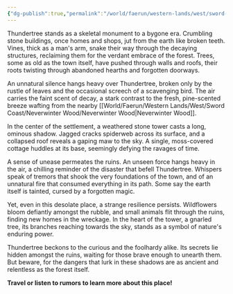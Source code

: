 ```yaml
---
{"dg-publish":true,"permalink":"/world/faerun/western-lands/west/sword-coast/neverwinter-wood/thundertree/"}
---
```


Thundertree stands as a skeletal monument to a bygone era. Crumbling stone buildings, once homes and shops, jut from the earth like broken teeth. Vines, thick as a man's arm, snake their way through the decaying structures, reclaiming them for the verdant embrace of the forest. Trees, some as old as the town itself, have pushed through walls and roofs, their roots twisting through abandoned hearths and forgotten doorways.

An unnatural silence hangs heavy over Thundertree, broken only by the rustle of leaves and the occasional screech of a scavenging bird. The air carries the faint scent of decay, a stark contrast to the fresh, pine-scented breeze wafting from the nearby [[World/Faerun/Western Lands/West/Sword Coast/Neverwinter Wood/Neverwinter Wood\|Neverwinter Wood]].

In the center of the settlement, a weathered stone tower casts a long, ominous shadow. Jagged cracks spiderweb across its surface, and a collapsed roof reveals a gaping maw to the sky. A single, moss-covered cottage huddles at its base, seemingly defying the ravages of time.

A sense of unease permeates the ruins. An unseen force hangs heavy in the air, a chilling reminder of the disaster that befell Thundertree. Whispers speak of tremors that shook the very foundations of the town, and of an unnatural fire that consumed everything in its path. Some say the earth itself is tainted, cursed by a forgotten magic.

Yet, even in this desolate place, a strange resilience persists. Wildflowers bloom defiantly amongst the rubble, and small animals flit through the ruins, finding new homes in the wreckage. In the heart of the tower, a gnarled tree, its branches reaching towards the sky, stands as a symbol of nature's enduring power.

Thundertree beckons to the curious and the foolhardy alike. Its secrets lie hidden amongst the ruins, waiting for those brave enough to unearth them. But beware, for the dangers that lurk in these shadows are as ancient and relentless as the forest itself.


**Travel or listen to rumors to learn more about this place!**
